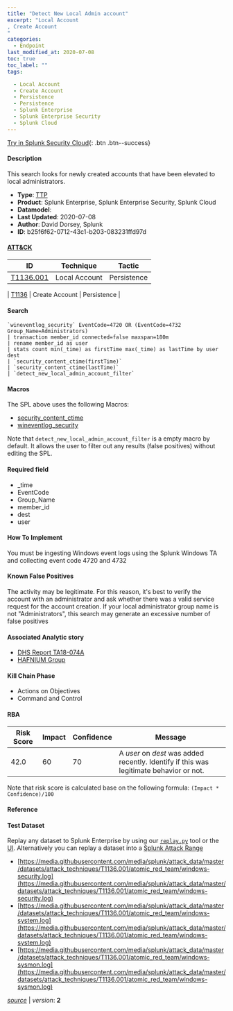 ```yaml
---
title: "Detect New Local Admin account"
excerpt: "Local Account
, Create Account
"
categories:
  - Endpoint
last_modified_at: 2020-07-08
toc: true
toc_label: ""
tags:

  - Local Account
  - Create Account
  - Persistence
  - Persistence
  - Splunk Enterprise
  - Splunk Enterprise Security
  - Splunk Cloud
---
```




[Try in Splunk Security Cloud](https://www.splunk.com/en_us/cyber-security.html){: .btn .btn--success}

#### Description

This search looks for newly created accounts that have been elevated to local administrators.

- **Type**: [TTP](https://github.com/splunk/security_content/wiki/object-Analytic-Types)
- **Product**: Splunk Enterprise, Splunk Enterprise Security, Splunk Cloud
- **Datamodel**: 
- **Last Updated**: 2020-07-08
- **Author**: David Dorsey, Splunk
- **ID**: b25f6f62-0712-43c1-b203-083231ffd97d


#### [ATT&CK](https://attack.mitre.org/)

| ID             | Technique        |  Tactic             |
| -------------- | ---------------- |-------------------- |
| [T1136.001](https://attack.mitre.org/techniques/T1136/001/) | Local Account | Persistence |

| [T1136](https://attack.mitre.org/techniques/T1136/) | Create Account | Persistence |

#### Search

```
`wineventlog_security` EventCode=4720 OR (EventCode=4732 Group_Name=Administrators) 
| transaction member_id connected=false maxspan=180m 
| rename member_id as user 
| stats count min(_time) as firstTime max(_time) as lastTime by user dest 
| `security_content_ctime(firstTime)`
| `security_content_ctime(lastTime)` 
| `detect_new_local_admin_account_filter`
```

#### Macros
The SPL above uses the following Macros:
* [security_content_ctime](https://github.com/splunk/security_content/blob/develop/macros/security_content_ctime.yml)
* [wineventlog_security](https://github.com/splunk/security_content/blob/develop/macros/wineventlog_security.yml)

Note that `detect_new_local_admin_account_filter` is a empty macro by default. It allows the user to filter out any results (false positives) without editing the SPL.

#### Required field
* _time
* EventCode
* Group_Name
* member_id
* dest
* user


#### How To Implement
You must be ingesting Windows event logs using the Splunk Windows TA and collecting event code 4720 and 4732

#### Known False Positives
The activity may be legitimate. For this reason, it's best to verify the account with an administrator and ask whether there was a valid service request for the account creation. If your local administrator group name is not "Administrators", this search may generate an excessive number of false positives

#### Associated Analytic story
* [DHS Report TA18-074A](/stories/dhs_report_ta18-074a)
* [HAFNIUM Group](/stories/hafnium_group)


#### Kill Chain Phase
* Actions on Objectives
* Command and Control



#### RBA

| Risk Score  | Impact      | Confidence   | Message      |
| ----------- | ----------- |--------------|--------------|
| 42.0 | 60 | 70 | A $user$ on $dest$ was added recently. Identify if this was legitimate behavior or not. |


Note that risk score is calculated base on the following formula: `(Impact * Confidence)/100`



#### Reference


#### Test Dataset
Replay any dataset to Splunk Enterprise by using our [`replay.py`](https://github.com/splunk/attack_data#using-replaypy) tool or the [UI](https://github.com/splunk/attack_data#using-ui).
Alternatively you can replay a dataset into a [Splunk Attack Range](https://github.com/splunk/attack_range#replay-dumps-into-attack-range-splunk-server)


* [https://media.githubusercontent.com/media/splunk/attack_data/master/datasets/attack_techniques/T1136.001/atomic_red_team/windows-security.log](https://media.githubusercontent.com/media/splunk/attack_data/master/datasets/attack_techniques/T1136.001/atomic_red_team/windows-security.log)
* [https://media.githubusercontent.com/media/splunk/attack_data/master/datasets/attack_techniques/T1136.001/atomic_red_team/windows-system.log](https://media.githubusercontent.com/media/splunk/attack_data/master/datasets/attack_techniques/T1136.001/atomic_red_team/windows-system.log)
* [https://media.githubusercontent.com/media/splunk/attack_data/master/datasets/attack_techniques/T1136.001/atomic_red_team/windows-sysmon.log](https://media.githubusercontent.com/media/splunk/attack_data/master/datasets/attack_techniques/T1136.001/atomic_red_team/windows-sysmon.log)



[*source*](https://github.com/splunk/security_content/tree/develop/detections/endpoint/detect_new_local_admin_account.yml) \| *version*: **2**